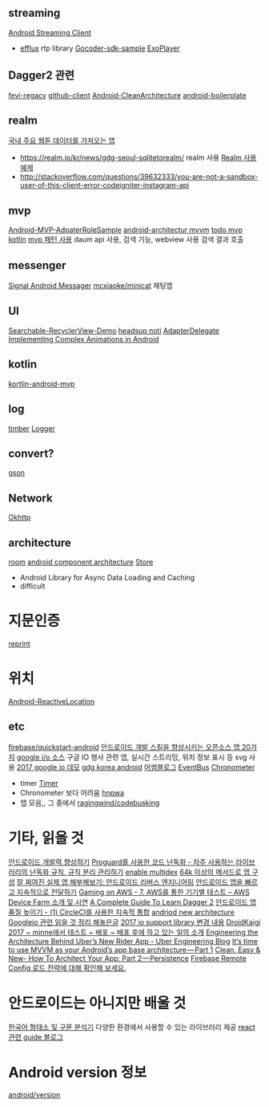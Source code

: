 ## streaming
[Android Streaming Client](https://github.com/ekumenlabs/AndroidStreamingClient)
- [efflux](https://github.com/biasedbit/efflux) rtp library
[Gocoder-sdk-sample](https://github.com/WowzaMediaSystems/gocoder-sdk-samples-android)
[ExoPlayer](https://google.github.io/ExoPlayer/)

## Dagger2 관련
[fevi-regacy](https://github.com/dusskapark/fevi-regacy/tree/164009d4b2e76d2f02db98977bf9072d1b45eefc/Fevi/src/main/java/com/app/fevir/movie/list)
[github-client](https://github.com/frogermcs/GithubClient/tree/1bf53a2a36c8a85435e877847b987395e482ab4a)
[Android-CleanArchitecture](https://github.com/android10/Android-CleanArchitecture)
[android-boilerplate](https://github.com/ribot/android-boilerplate)

## realm
[국내 주요 웹툰 데이터를 가져오는 앱](https://github.com/Pluu/WebToon)
- https://realm.io/kr/news/gdg-seoul-sqlitetorealm/ realm 사용
[Realm 사용 예제](https://github.com/TheFinestArtist/InstagRealm)
- http://stackoverflow.com/questions/39632333/you-are-not-a-sandbox-user-of-this-client-error-codeigniter-instagram-api

## mvp
[Android-MVP-AdpaterRoleSample](https://github.com/ZeroBrain/Android-MVP-AdapterRoleSample)
[android-architectur mvvm](https://github.com/googlesamples/android-architecture/tree/todo-mvvm-databinding/)
[todo mvp kotlin](https://github.com/SerjSmor/android-architecture)
[mvp 패턴 사용](https://github.com/delicious-mvp/delicious)
daum api 사용, 검색 기능, webview 사용 검색 결과 호출

## messenger
[Signal Android Messager](https://github.com/WhisperSystems/Signal-Android)
[mcxiaoke/minicat](https://github.com/mcxiaoke/minicat)
채팅앱


## UI
[Searchable-RecyclerView-Demo](https://github.com/Wrdlbrnft/Searchable-RecyclerView-Demo)
[headsup noti](https://github.com/googlesamples/android-LNotifications)
[AdapterDelegate](https://github.com/sockeqwe/AdapterDelegates)
[Implementing Complex Animations in Android](https://medium.com/proandroiddev/implementing-complex-animations-in-android-full-working-code-41979cc2369e)

## kotlin
[kortlin-android-mvp](https://github.com/general-mobile/kotlin-android-mvp-starter?utm_source=android-arsenal.com&utm_medium=referral&utm_campaign=5791)

## log
[timber](https://github.com/JakeWharton/timber)
[Logger](https://github.com/orhanobut/logger/)

## convert?
[gson](https://github.com/google/gson)

## Network
[Okhttp](https://github.com/square/okhttp)

## architecture
[room](https://github.com/googlesamples/android-architecture-components)
[android component architecture](https://github.com/florent37/NewAndroidArchitecture-Component-Github)
[Store](https://github.com/NYTimes/Store)
  - Android Library for Async Data Loading and Caching
  - difficult

# 지문인증
[reprint](https://github.com/ajalt/reprint)

# 위치
[Android-ReactiveLocation](https://github.com/mcharmas/Android-ReactiveLocation)

## etc
[firebase/quickstart-android](https://github.com/firebase/quickstart-android)
[안드로이드 개발 스킬을 향상시키는 오픈소스 앱 20가지](http://www.kmshack.kr/2017/03/안드로이드-개발-스킬을-향상시키는-오픈소스-앱-20가/)
[google i/o 소스](https://github.com/google/iosched)
구글 IO 행사 관련 앱, 실시간 스트리밍, 위치 정보 표시 등
svg 사용
[2017 google io 데모](https://github.com/willowtreeapps/elevator-room)
[gdg korea android](https://github.com/gdgand)
[어썸블로그](https://github.com/ZeroBrain/awesome-blogs-android)
[EventBus](https://github.com/greenrobot/EventBus)
[Chronometer](http://grepcode.com/file/repository.grepcode.com/java/ext/com.google.android/android/5.1.1_r1/android/widget/Chronometer.java#Chronometer.0mRunning)
  - timer
[Timer](http://grepcode.com/file/repo1.maven.org/maven2/org.robolectric/android-all/5.0.0_r2-robolectric-1/java/util/Timer.java#Timer)
  - Chronometer 보다 어려움
[hnpwa](https://hnpwa.com)
  - 앱 모음,, 그 중에서 [ragingwind/codebusking](https://github.com/codebusking/vue-hn-pwa-guide-kit)


# 기타, 읽을 것
[안드로이드 개발력 향상하기](http://www.kmshack.kr/2017/02/안드로이드-개발력-향상하기/)
[Proguard를 사용한 코드 난독화 - 자주 사용하는 라이브러리의 난독화 규칙, 규칙 분리 관리하기](http://kunny.github.io/lecture/proguard/2016/10/10/common_proguard_rules/)
[enable multidex](http://stackoverflow.com/documentation/android/1887/multidex-and-the-dex-method-limit/6155/enabling-multidex#t=201704130429484217986)
[64k 이상의 메서드로 앱 구성](https://developer.android.com/studio/build/multidex.html?hl=ko)
[잘 짜여진 실제 앱 해부해보기: 안드로이드 리버스 엔지니어링](https://realm.io/kr/news/jon-reeve-reverse-engineering-is-not-just-for-hackers-android/)
[안드로이드 앱을 빠르고 지속적으로 전달하기](https://news.realm.io/kr/news/continuous-delivery-for-android)
[Gaming on AWS - 7. AWS를 통한 기기별 테스트 – AWS Device Farm 소개 및 시연](https://www.slideshare.net/awskorea/gaming-on-aws-7-aws-aws-device-farm)
[A Complete Guide To Learn Dagger 2](https://blog.mindorks.com/a-complete-guide-to-learn-dagger-2-b4c7a570d99c)
[안드로이드 앱 품질 높이기 - (1) CircleCI를 사용한 지속적 통합](https://kunny.github.io/lecture/quality/2016/10/03/android_quality_part1_circleci/)
[andriod new architecture](https://developer.android.com/topic/libraries/architecture/index.html)
[Googleio 관련 읽을 것 정리 해놓은글](https://medium.com/@dmytrodanylyk/google-io-2017-useful-android-links-e756077f8895)
[2017 io support library 변경 내용](http://pluu.github.io/blog/android/google/io17/2017/05/26/whats_new_in_android_support_library/)
[DroidKaigi 2017 ~ minne에서 테스트 ~ 배포 ~ 배포 후에 하고 있는 일의 소개](http://pluu.github.io/blog/android/droidkaigi/2017/05/07/droidkaigi-minne/)
[Engineering the Architecture Behind Uber’s New Rider App - Uber Engineering Blog](https://eng.uber.com/new-rider-app/)
[It’s time to use MVVM as your Android’s app base architecture — Part 1](https://android.jlelse.eu/its-time-to-use-mvvm-as-your-android-s-app-base-architecture-part-1-cf0ce2542b48?gi=1c751cdf8214)
[Clean, Easy & New- How To Architect Your App: Part 2 — Persistence](https://medium.com/proandroiddev/clean-easy-new-how-to-architect-your-app-part-2-persistence-80c853812b4c)
[Firebase Remote Config 로드 전략에 대해 확인해 보세요.](https://developers-kr.googleblog.com/2017/03/firebase-remote-config-loading.html?m=1)

# 안드로이드는 아니지만 배울 것
[한국어 형태소 및 구문 분석기](https://github.com/nearbydelta/KoalaNLP)
다양한 환경에서 사용할 수 있는 라이브러리 제공
[react 관련 guide 블로그](https://scotch.io/@kenwheeler)

# Android version 정보
[android/version](https://developer.android.com/about/versions/nougat/index.html?hl=ko)
